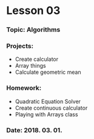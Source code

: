 # Lesson 03

### Topic: Algorithms

### Projects:
- Create calculator
- Array things
- Calculate geometric mean

### Homework:
- Quadratic Equation Solver
- Create continuous calculator
- Playing with Arrays class

### Date: 2018. 03. 01.